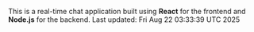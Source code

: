 This is a real-time chat application built using **React** for the frontend and **Node.js** for the backend.
Last updated: Fri Aug 22 03:33:39 UTC 2025

